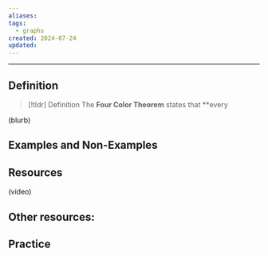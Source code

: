 ```yaml
---
aliases: 
tags:
  - graphs
created: 2024-07-24
updated:
---
```

---
## Definition 

> [!tldr] Definition
> The **Four Color Theorem** states that **every 

(blurb)

## Examples and Non-Examples

## Resources 

(video)

Other resources: 
- 

## Practice 
